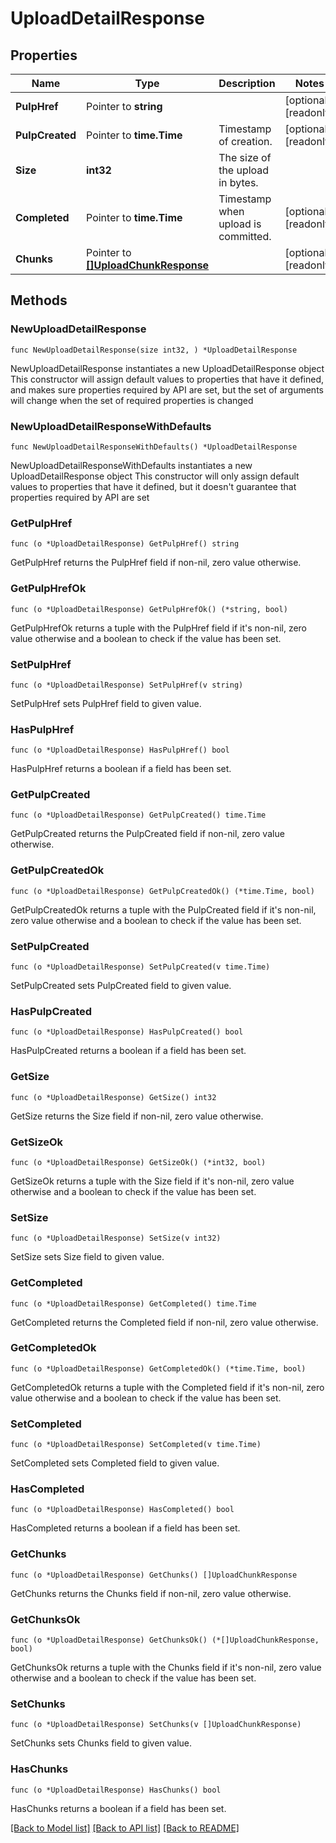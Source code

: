 # UploadDetailResponse

## Properties

Name | Type | Description | Notes
------------ | ------------- | ------------- | -------------
**PulpHref** | Pointer to **string** |  | [optional] [readonly] 
**PulpCreated** | Pointer to **time.Time** | Timestamp of creation. | [optional] [readonly] 
**Size** | **int32** | The size of the upload in bytes. | 
**Completed** | Pointer to **time.Time** | Timestamp when upload is committed. | [optional] [readonly] 
**Chunks** | Pointer to [**[]UploadChunkResponse**](UploadChunkResponse.md) |  | [optional] [readonly] 

## Methods

### NewUploadDetailResponse

`func NewUploadDetailResponse(size int32, ) *UploadDetailResponse`

NewUploadDetailResponse instantiates a new UploadDetailResponse object
This constructor will assign default values to properties that have it defined,
and makes sure properties required by API are set, but the set of arguments
will change when the set of required properties is changed

### NewUploadDetailResponseWithDefaults

`func NewUploadDetailResponseWithDefaults() *UploadDetailResponse`

NewUploadDetailResponseWithDefaults instantiates a new UploadDetailResponse object
This constructor will only assign default values to properties that have it defined,
but it doesn't guarantee that properties required by API are set

### GetPulpHref

`func (o *UploadDetailResponse) GetPulpHref() string`

GetPulpHref returns the PulpHref field if non-nil, zero value otherwise.

### GetPulpHrefOk

`func (o *UploadDetailResponse) GetPulpHrefOk() (*string, bool)`

GetPulpHrefOk returns a tuple with the PulpHref field if it's non-nil, zero value otherwise
and a boolean to check if the value has been set.

### SetPulpHref

`func (o *UploadDetailResponse) SetPulpHref(v string)`

SetPulpHref sets PulpHref field to given value.

### HasPulpHref

`func (o *UploadDetailResponse) HasPulpHref() bool`

HasPulpHref returns a boolean if a field has been set.

### GetPulpCreated

`func (o *UploadDetailResponse) GetPulpCreated() time.Time`

GetPulpCreated returns the PulpCreated field if non-nil, zero value otherwise.

### GetPulpCreatedOk

`func (o *UploadDetailResponse) GetPulpCreatedOk() (*time.Time, bool)`

GetPulpCreatedOk returns a tuple with the PulpCreated field if it's non-nil, zero value otherwise
and a boolean to check if the value has been set.

### SetPulpCreated

`func (o *UploadDetailResponse) SetPulpCreated(v time.Time)`

SetPulpCreated sets PulpCreated field to given value.

### HasPulpCreated

`func (o *UploadDetailResponse) HasPulpCreated() bool`

HasPulpCreated returns a boolean if a field has been set.

### GetSize

`func (o *UploadDetailResponse) GetSize() int32`

GetSize returns the Size field if non-nil, zero value otherwise.

### GetSizeOk

`func (o *UploadDetailResponse) GetSizeOk() (*int32, bool)`

GetSizeOk returns a tuple with the Size field if it's non-nil, zero value otherwise
and a boolean to check if the value has been set.

### SetSize

`func (o *UploadDetailResponse) SetSize(v int32)`

SetSize sets Size field to given value.


### GetCompleted

`func (o *UploadDetailResponse) GetCompleted() time.Time`

GetCompleted returns the Completed field if non-nil, zero value otherwise.

### GetCompletedOk

`func (o *UploadDetailResponse) GetCompletedOk() (*time.Time, bool)`

GetCompletedOk returns a tuple with the Completed field if it's non-nil, zero value otherwise
and a boolean to check if the value has been set.

### SetCompleted

`func (o *UploadDetailResponse) SetCompleted(v time.Time)`

SetCompleted sets Completed field to given value.

### HasCompleted

`func (o *UploadDetailResponse) HasCompleted() bool`

HasCompleted returns a boolean if a field has been set.

### GetChunks

`func (o *UploadDetailResponse) GetChunks() []UploadChunkResponse`

GetChunks returns the Chunks field if non-nil, zero value otherwise.

### GetChunksOk

`func (o *UploadDetailResponse) GetChunksOk() (*[]UploadChunkResponse, bool)`

GetChunksOk returns a tuple with the Chunks field if it's non-nil, zero value otherwise
and a boolean to check if the value has been set.

### SetChunks

`func (o *UploadDetailResponse) SetChunks(v []UploadChunkResponse)`

SetChunks sets Chunks field to given value.

### HasChunks

`func (o *UploadDetailResponse) HasChunks() bool`

HasChunks returns a boolean if a field has been set.


[[Back to Model list]](../README.md#documentation-for-models) [[Back to API list]](../README.md#documentation-for-api-endpoints) [[Back to README]](../README.md)


